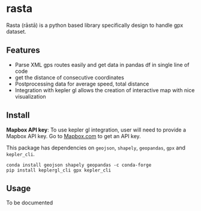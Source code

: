 # rasta

Rasta (rāstā) is a python based library specifically design to handle gpx dataset. 

## Features

-   Parse XML gps routes easily and get data in pandas df in single line of code
-   get the distance of consecutive coordinates
-   Postprocessing data for average speed, total distance
-   Integration with kepler gl allows the creation of interactive map with nice visualization

## Install

**Mapbox API key**: To use kepler gl integration, user will need to provide a Mapbox API key. Go to [Mapbox.com](https://account.mapbox.com/access-tokens)
to get an API key.

This package has dependencies on `geojson`, `shapely`, `geopandas`, `gpx` and `kepler_cli`.

```
conda install geojson shapely geopandas -c conda-forge
pip install keplergl_cli gpx kepler_cli
```

## Usage
To be documented